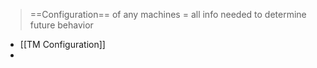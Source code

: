 >==Configuration== of any machines = all info needed to determine future behavior

- [[TM Configuration]] 
- 